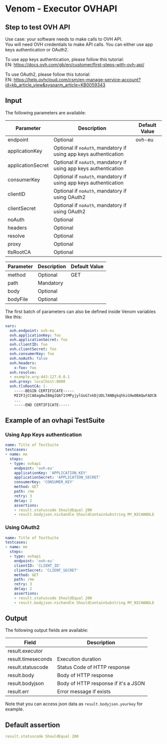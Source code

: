 # Venom - Executor OVHAPI

## Step to test OVH API

Use case: your software needs to make calls to OVH API.<br>
You will need OVH credentials to make API calls. You can either use app keys authentication or OAuth2.

To use app keys authentication, please follow this tutorial: <br>
EN: https://docs.ovh.com/gb/en/customer/first-steps-with-ovh-api/

To use OAuth2, please follow this tutorial: <br>
EN: https://help.ovhcloud.com/csm/en-manage-service-account?id=kb_article_view&sysparm_article=KB0059343

## Input

The following parameters are available:

| Parameter         | Description                                                      | Default Value |
|-------------------|------------------------------------------------------------------|---------------|
| endpoint          | Optional                                                         | ovh-eu        |
| applicationKey    | Optional if `noAuth`, mandatory if using app keys authentication |               |
| applicationSecret | Optional if `noAuth`, mandatory if using app keys authentication |               |
| consumerKey       | Optional if `noAuth`, mandatory if using app keys authentication |               |
| clientID          | Optional if `noAuth`, mandatory if using OAuth2                  |               |
| clientSecret      | Optional if `noAuth`, mandatory if using OAuth2                  |               |
| noAuth            | Optional                                                         |               |
| headers           | Optional                                                         |               |
| resolve           | Optional                                                         |               |
| proxy             | Optional                                                         |               |
| tlsRootCA         | Optional                                                         |               |

| Parameter | Description | Default Value |
|-----------|-------------|---------------|
| method    | Optional    | GET           |
| path      | Mandatory   |               |
| body      | Optional    |               |
| bodyFile  | Optional    |               |
 
The first batch of parameters can also be defined inside Venom variables like this:

```yaml
vars:
  ovh.endpoint: ovh-eu
  ovh.applicationKey: foo
  ovh.applicationSecret: foo
  ovh.clientID: foo
  ovh.clientSecret: foo
  ovh.consumerKey: foo
  ovh.noAuth: false
  ovh.headers:
    x-foo: foo
  ovh.resolve:
  - example.org:443:127.0.0.1
  ovh.proxy: localhost:8000
  ovh.tlsRootCA: |-
    -----BEGIN CERTIFICATE-----
    MIIF3jCCA8agAwIBAgIQAf1tMPyjylGoG7xkDjUDLTANBgkqhkiG9w0BAQwFADCB
    ...
    -----END CERTIFICATE-----
```

## Example of an __ovhapi__ TestSuite

### Using App Keys authentication

```yaml
name: Title of TestSuite
testcases:
- name: me
  steps:
  - type: ovhapi
    endpoint: 'ovh-eu'
    applicationKey: 'APPLICATION_KEY'
    applicationSecret: 'APPLICATION_SECRET'
    consumerKey: 'CONSUMER_KEY'
    method: GET
    path: /me
    retry: 3
    delay: 2
    assertions:
    - result.statuscode ShouldEqual 200
    - result.bodyjson.nichandle ShouldContainSubstring MY_NICHANDLE
```

### Using OAuth2

```yaml
name: Title of TestSuite
testcases:
- name: me
  steps:
  - type: ovhapi
    endpoint: 'ovh-eu'
    clientID: 'CLIENT_ID'
    clientSecret: 'CLIENT_SECRET'
    method: GET
    path: /me
    retry: 3
    delay: 2
    assertions:
    - result.statuscode ShouldEqual 200
    - result.bodyjson.nichandle ShouldContainSubstring MY_NICHANDLE
```

## Output

The following output fields are available:

| Field              | Description                          |
|--------------------|--------------------------------------|
| result.executor    |                                      |
| result.timeseconds | Execution duration                   |
| result.statuscode  | Status Code of HTTP response         |
| result.body        | Body of HTTP response                |
| result.bodyjson    | Body of HTTP response if it's a JSON |
| result.err         | Error message if exists              |

Note that you can access json data as `result.bodyjson.yourkey` for example.

## Default assertion

```yaml
result.statuscode ShouldEqual 200
```
